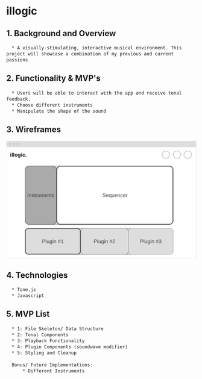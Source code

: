 # illogic

## 1. Background and Overview
      * A visually-stimulating, interactive musical environment. This project will showcase a combination of my previous and current passions


## 2. Functionality & MVP's
      * Users will be able to interact with the app and receive tonal feedback.
      * Choose different instruments
      * Manipulate the shape of the sound


## 3. Wireframes

![](src/images/wireframe.png)

## 4. Technologies
      * Tone.js
      * Javascript
      
## 5. MVP List
      * 1: File Skeleton/ Data Structure
      * 2: Tonal Components
      * 3: Playback Functionality
      * 4: Plugin Components (soundwave modifier)
      * 5: Styling and Cleanup
      
      Bonus/ Future Implementations:
          * Different Instruments
          
      

